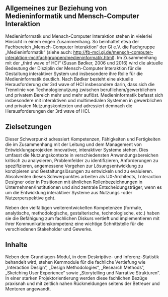 ## Allgemeines zur Beziehung von Medieninformatik und Mensch-Computer Interaktion

Medieninformatik und Mensch-Computer Interaktion stehen in vielerlei Hinsicht in einem engen Zusammenhang. So beinhaltet etwa 
der Fachbereich „Mensch-Computer Interaktion“ der GI e.V. die Fachgruppe „Medieninformatik“ (siehe 
auch: http://fb-mci.gi.de/mensch-computer-interaktion-mci/fachgruppen/medieninformatik.html).
Im Zusammenhang mit der „third wave of HCI“ (Susan Bødker, 2006 und 2016) wird die aktuelle Bedeutung der Disziplin der 
Mensch-Computer Interaktion für die Gestaltung interaktiver System und insbesondere ihre Rolle für die Medieninformatik deutlich. 
Nach Bødker besteht eine aktuelle Herausforderung der 3rd wave of HCI insbesondere darin, dass sich die Trennlinie von 
Technologienutzung zwischen beruflichem/gewerblichem und privatem Bereich mehr und mehr auflöst. Medieninformatik befasst sich 
insbesondere mit interaktiven und multimedialen Systemen in gewerblichen und privaten Nutzungskontexten und adressiert demnach die 
Herausforderungen der 3rd wave of HCI.

## Zielsetzungen

Dieser Schwerpunkt adressiert Kompetenzen, Fähigkeiten und Fertigkeiten die im Zusammenhang mit der Leitung und dem Management von 
Entwicklungsprojekten innovativer, interaktiver Systeme stehen. Dies umfasst die Nutzungskontexte in verschiedensten Anwendungsbereichen 
kritisch zu analysieren, Problemfelder zu identifizieren, Anforderungen zu spezifizieren, angemessene Vorgehen zur Lösungsentwicklung zu 
konzipieren und Gestaltungslösungen zu entwickeln und zu evaluieren. Absolventen dieses Schwerpunktes arbeiten als UX-Architects, I
nteraction Designer oder in Positionen mit ähnlichen Rollenbezeichnungen in Unternehmen/Institutionen und sind zentrale 
Entscheidungsträger, wenn es um die Entwicklung interaktiver Systeme aus Nutzungs -oder Nutzerperspektive geht. 

Neben den vielfältigen weiterentwickelten Kompetenzen (formale, analytische, methodologische, gestalterische, technologische, etc.) haben 
sie die Befähigung zum fachlichen Diskurs vertieft und implementieren mit ihrer Kommunikationskompetenz eine wichtige Schnittstelle für 
die verschiedenen Stakeholder und Gewerke. 

## Inhalte

Neben dem Grundlagen-Modul, in dem Deskriptive- und Inferenz-Statistik behandelt wird, stehen Kernmodule für die fachliche Vertiefung 
wie „Interaction Design“, „Design Methodologies“, „Research Methods“, „Sketching User Experience“ sowie  „Storytelling und Narrative 
Strukturen“. In einer starken Projektorientierung werden diese fachlichen Bezüge praxisnah und mit zeitlich nahen Rückmeldungen seitens 
der Betreuer und Mentoren angewandt.
